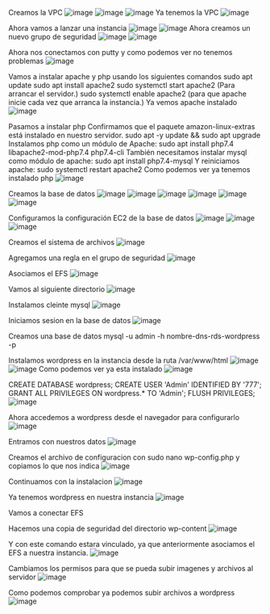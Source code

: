 Creamos la VPC
![image](https://github.com/user-attachments/assets/47848a4b-686a-4cad-9494-047aa3bb9008)
![image](https://github.com/user-attachments/assets/4802de53-3127-4622-a009-8837f466de39)
![image](https://github.com/user-attachments/assets/110916b1-2274-49fe-b2ea-d2343c1fd05d)
Ya tenemos la VPC
![image](https://github.com/user-attachments/assets/6dca2002-f055-48f8-b103-cc943c41509e)

Ahora vamos a lanzar una instancia
![image](https://github.com/user-attachments/assets/b4901196-d8ac-4a62-9d52-26311e9ad298)
![image](https://github.com/user-attachments/assets/4c46e9c6-70eb-4c00-8b5f-f2988e338823)
Ahora creamos un nuevo grupo de seguridad
![image](https://github.com/user-attachments/assets/fa0c12e5-dc96-4894-a78e-37d06c3b85b8)
![image](https://github.com/user-attachments/assets/c491e6c0-bd8e-48f3-9229-14c3ab13ef4e)

Ahora nos conectamos con putty y como podemos ver no tenemos problemas
![image](https://github.com/user-attachments/assets/c6899e4b-666b-4b4f-bcba-cc75ab72354e)

Vamos a instalar apache y php usando los siguientes comandos
sudo apt update
sudo apt install apache2
sudo systemctl start apache2 (Para arrancar el servidor.)
sudo systemctl enable apache2 (para que apache inicie cada vez que arranca la instancia.)
Ya vemos apache instalado
![image](https://github.com/user-attachments/assets/ba9a7f93-987c-451a-a120-cb3cc471ae31)

Pasamos a instalar php
Confirmamos que el paquete amazon-linux-extras está instalado en nuestro servidor.
  sudo apt -y update && sudo apt upgrade
Instalamos php como un módulo de Apache:
  sudo apt install php7.4 libapache2-mod-php7.4 php7.4-cli 
También necesitamos instalar mysql como módulo de apache:
  sudo apt install php7.4-mysql
Y reiniciamos apache:
  sudo systemctl restart apache2
Como podemos ver ya tenemos instalado php
![image](https://github.com/user-attachments/assets/9f0ffd14-6c07-46f1-95bb-0d7c014b0cc4)

Creamos la base de datos
![image](https://github.com/user-attachments/assets/2696c458-8fe6-4253-94db-ce1743633a77)
![image](https://github.com/user-attachments/assets/d0a5f860-ad4f-4ce8-8ac8-f2dcc979daf0)
![image](https://github.com/user-attachments/assets/3b262058-c5e2-4c15-9060-db878082db1b)
![image](https://github.com/user-attachments/assets/3c394ff9-3a4b-47d5-a3f5-2c2494280268)
![image](https://github.com/user-attachments/assets/388f09cd-2ca2-4550-bee3-09c845fbdde6)
![image](https://github.com/user-attachments/assets/163d8461-2d95-49d0-8692-3cd24c1d4a66)

Configuramos la configuración EC2 de la base de datos
![image](https://github.com/user-attachments/assets/4cbfca71-bd28-4531-bd8f-5fe623c7bd47)
![image](https://github.com/user-attachments/assets/7927d1af-5d3f-4271-8fad-500211405f7a)
![image](https://github.com/user-attachments/assets/a230ad4d-0748-46ac-957b-d9abd87334ee)

Creamos el sistema de archivos
![image](https://github.com/user-attachments/assets/ff6a8574-384d-4177-8f69-880b5e490df2)

Agregamos una regla en el grupo de seguridad
![image](https://github.com/user-attachments/assets/52845a47-c0d4-4877-9294-a4418f28e3c3)

Asociamos el EFS 
![image](https://github.com/user-attachments/assets/22d2791a-3d91-4cb8-843f-e492b046a743)

Vamos al siguiente directorio
![image](https://github.com/user-attachments/assets/e0fa79b9-6155-438e-9de3-b6eb7e9bf364)

Instalamos cleinte mysql
![image](https://github.com/user-attachments/assets/4898e3af-b951-42a9-aa1d-315d18e3dea8)

Iniciamos sesion en la base de datos
![image](https://github.com/user-attachments/assets/b06b2d6d-015b-41f7-906f-a84207cf2e77)

Creamos una base de datos
mysql -u admin -h nombre-dns-rds-wordpress -p 

Instalamos wordpress en la instancia desde la ruta /var/www/html
![image](https://github.com/user-attachments/assets/de9a94eb-8ae5-4989-b76b-a0beae0ce6de)
![image](https://github.com/user-attachments/assets/5ff43039-bf62-411b-9ce7-84f8b30d156b)
Como podemos ver ya esta instalado
![image](https://github.com/user-attachments/assets/068081a6-a782-466e-af3c-b9877ee8ab8f)


CREATE DATABASE wordpress; 
CREATE USER 'Admin' IDENTIFIED BY '777'; 
GRANT ALL PRIVILEGES ON wordpress.* TO 'Admin'; 
FLUSH PRIVILEGES;
![image](https://github.com/user-attachments/assets/f654dba5-81a1-4972-bb6b-9eeb4f56a3b7)


Ahora accedemos a wordpress desde el navegador para configurarlo
![image](https://github.com/user-attachments/assets/c5ede7bd-e261-4a7d-940b-b2a93bb48bfa)

Entramos con nuestros datos
![image](https://github.com/user-attachments/assets/e8af0cbd-323e-40b6-a507-e2901378ecf2)

Creamos el archivo de configuracion con sudo nano wp-config.php y copiamos lo que nos indica
![image](https://github.com/user-attachments/assets/2ae10d6d-4595-41fa-b444-445559436e7c)

Continuamos con la instalacion
![image](https://github.com/user-attachments/assets/76dbc4db-51ad-4538-8e53-a3b610c7ae0c)

Ya tenemos wordpress en nuestra instancia
![image](https://github.com/user-attachments/assets/3d8700b5-16cc-4ebc-bf19-85f05a8da64f)

Vamos a conectar EFS

Hacemos una copia de seguridad del directorio wp-content
![image](https://github.com/user-attachments/assets/0f5c7bab-1852-4e3d-a699-381e43eeae3c)

Y con este comando estara vinculado, ya que anteriormente asociamos el EFS a nuestra instancia.
![image](https://github.com/user-attachments/assets/1cc1e8ab-8232-4ed6-ba6b-ef9251476a19)

Cambiamos los permisos para que se pueda subir imagenes y archivos al servidor
![image](https://github.com/user-attachments/assets/37a276ee-8bbc-4830-97b1-150c38f8e46a)

Como podemos comprobar ya podemos subir archivos a wordpress
![image](https://github.com/user-attachments/assets/c8c79231-f7e4-4acc-ad36-5973fe78fc38)






